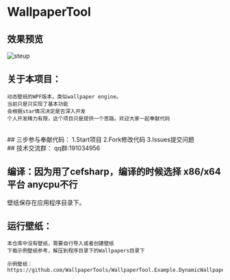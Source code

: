 # WallpaperTool

## 效果预览
![steup](https://github.com/WallpaperTools/WallpaperTool/blob/master/example.gif)
<br>
## 关于本项目：
    动态壁纸的WPF版本，类似wallpaper engine。
    当前只是只实现了基本功能
    会根据star情况决定是否深入开发
    个人开发精力有限，这个项目只是提供一个思路。欢迎大家一起奉献代码
<br>
## 三步参与奉献代码：
    1.Start项目
    2.Fork修改代码
    3.Issues提交问题
<br>
## 技术交流群：
qq群:191034956


## 编译：因为用了cefsharp，编译的时候选择 x86/x64平台 anycpu不行
壁纸保存在应用程序目录下。

## 运行壁纸：
    本仓库中没有壁纸，需要自行导入或者创建壁纸
    下载示例壁纸参考，解压到程序目录下的Wallpapers目录下 

    示例壁纸：https://github.com/WallpaperTools/WallpaperTool.Example.DynamicWallpaper


